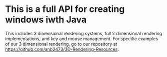# This is a full API for creating windows iwth Java

This includes 3 dimensional rendering systems, full 2 dimensional rendering implementations, and key and mouse management. For specific examples of our 3 dimensional rendering, go to our repository at https://github.com/anb2473/3D-Rendering-Resources.
